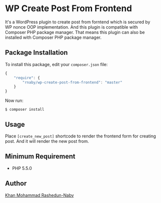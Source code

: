 # WP Create Post From Frontend
It's a WordPress plugin to create post from forntend which is secured by WP nonce OOP implementation. And this plugin is compatible with Composer PHP package manager. That means this plugin can also be installed with Composer PHP package manager.

## Package Installation

To install this package, edit your `composer.json` file:

```js
{
    "require": {
        "rnaby/wp-create-post-from-frontend": "master"
    }
}
```

Now run:

`$ composer install`

## Usage

Place `[create_new_post]` shortcode to render the frontend form for creating post. And it will render the new post from.

## Minimum Requirement
 - PHP 5.5.0
 
## Author
[Khan Mohammad Rashedun-Naby](http://rnaby.github.io)
